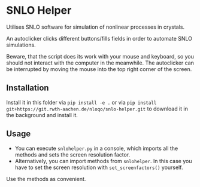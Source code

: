 # SNLO Helper

Utilises SNLO software for simulation of nonlinear processes in crystals.

An autoclicker clicks different buttons/fills fields in order to automate SNLO simulations.

Beware, that the script does its work with your mouse and keyboard, so you should not interact with the computer in the meanwhile.
The autoclicker can be interrupted by moving the mouse into the top right corner of the screen.


## Installation

Install it in this folder via `pip install -e .` or via `pip install git+https://git.rwth-aachen.de/nloqo/snlo-helper.git` to download it in the background and install it.


## Usage

- You can execute `snlohelper.py` in a console, which imports all the methods and sets the screen resolution factor.
- Alternatively, you can import methods from `snlohelper`. In this case you have to set the screen resolution with `set_screenfactors()` yourself.

Use the methods as convenient.

